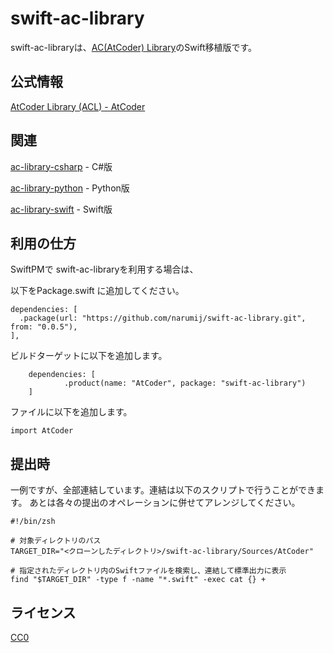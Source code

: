 # swift-ac-library

swift-ac-libraryは、[AC(AtCoder) Library][ac-library]のSwift移植版です。

## 公式情報

[AtCoder Library (ACL) - AtCoder][acl]

## 関連

[ac-library-csharp] - C#版

[ac-library-python] - Python版

[ac-library-swift] - Swift版

## 利用の仕方

SwiftPMで swift-ac-libraryを利用する場合は、

以下をPackage.swift に追加してください。
```
dependencies: [
  .package(url: "https://github.com/narumij/swift-ac-library.git", from: "0.0.5"),
],
```

ビルドターゲットに以下を追加します。

```
    dependencies: [
            .product(name: "AtCoder", package: "swift-ac-library")
    ]
```

ファイルに以下を追加します。
```
import AtCoder
```

## 提出時

一例ですが、全部連結しています。連結は以下のスクリプトで行うことができます。
あとは各々の提出のオペレーションに併せてアレンジしてください。

```
#!/bin/zsh

# 対象ディレクトリのパス
TARGET_DIR="<クローンしたディレクトリ>/swift-ac-library/Sources/AtCoder"

# 指定されたディレクトリ内のSwiftファイルを検索し、連結して標準出力に表示
find "$TARGET_DIR" -type f -name "*.swift" -exec cat {} +
```

## ライセンス

[CC0]

[acl]: https://atcoder.jp/posts/517

[ac-library]: https://github.com/atcoder/ac-library

[ac-library-swift]: https://github.com/kyomuei/ac-library-swift

[ac-library-python]: https://github.com/not522/ac-library-python

[ac-library-csharp]: https://github.com/kzrnm/ac-library-csharp

[CC0]: https://creativecommons.org/public-domain/cc0/

